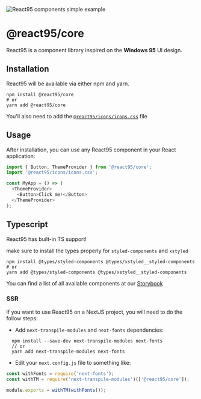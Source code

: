 ![React95 components simple example](https://raw.githubusercontent.com/React95/React95/master/assets/components.png)

# @react95/core

React95 is a component library inspired on the **Windows 95** UI design.

## Installation

React95 will be available via either npm and yarn.

```shell
npm install @react95/core
# or
yarn add @react95/core
```

You'll also need to add the [`@react95/icons/icons.css`](../icons) file

## Usage

After installation, you can use any React95 component in your React application:

```js
import { Button, ThemeProvider } from '@react95/core';
import '@react95/icons/icons.css';

const MyApp = () => (
  <ThemeProvider>
    <Button>Click me!</Button>
  </ThemeProvider>
);
```

## Typescript

React95 has built-in TS support!

make sure to install the types properly for `styled-components` and `xstyled`

```shell
npm install @types/styled-components @types/xstyled__styled-components
# or
yarn add @types/styled-components @types/xstyled__styled-components
```

You can find a list of all available components at our [Storybook](https://react95.github.io/React95/)

### SSR

If you want to use React95 on a NextJS project, you will need to do the follow
steps:

- Add `next-transpile-modules` and `next-fonts` dependencies:

```
  npm install --save-dev next-transpile-modules next-fonts
  // or
  yarn add next-transpile-modules next-fonts
```

- Edit your `next.config.js` file to something like:

```javascript
const withFonts = require('next-fonts');
const withTM = require('next-transpile-modules')(['@react95/core']);

module.exports = withTM(withFonts());
```

